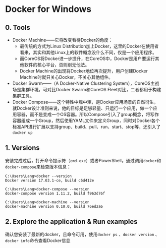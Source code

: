 # Docker for Windows

## 0. Tools

* Docker Machine——它将改变看待Docker的角度：
  * 最传统的方式为Linux Distribution加上Docker，这里的Docker在使用者看来，其实和其他Linux上的软件概念没什么不同，仅是一个应用程序。
  * 而CoreOS将Docker进一步提升，在CoreOS中，Docker是用户要运行其他软件的核心平台，否则别无他法。
  * Docker Machine的出现将Docker地位再次提升，用户创建Docker Machine时就只关心Docker，不关心其他组件。
* Docker Swarm——（A Docker-Native Clustering System），CoreOS主战场是集群环境，可对比Docker Swarm和CoreOS Fleet对比，二者都用于构建集群工具。
* Docker Compose——这个特性中规中矩，是Docker应用场景的自然衍生，就Docker设计准则来说，他的目标是足够轻量、只运行一个应用，做一个应用容器，而不是变成一个OS容器。所以Compose引入了group概念，将写作容器组成一个Group，然后使用YAML文件来定义Group，同时对Docker各个标准API进行扩展以支持group、build、pull、run、start、stop等，还引入了`docker up`

## 1. Versions

安装完成过后，打开命令提示符（`cmd.exe`）或者PowerShell，通过调用`docker`和`docker-compose`来检查版本信息：

```
C:\Users\Lang>docker --version
Docker version 17.03.1-ce, build c6d412e

C:\Users\Lang>docker-compose --version
docker-compose version 1.11.2, build f963d76f

C:\Users\Lang>docker-machine --version
docker-machine version 0.10.0, build 76ed2a6
```

## 2. Explore the application & Run examples

确认您安装了最新的docker，且命令可用，使用`docker ps` 、`docker version` 、`docker info`命令查看Docker信息




